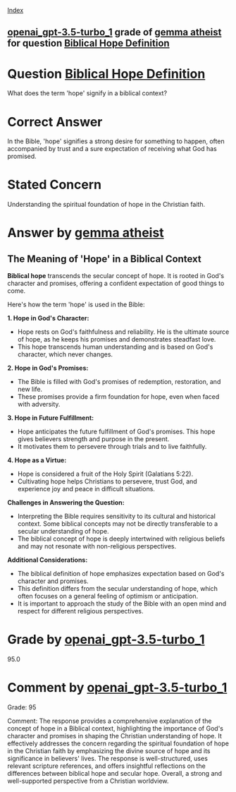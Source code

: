 
[Index](../../../../index.md)
## [openai_gpt-3.5-turbo_1](../../../grading_models/openai_gpt-3.5-turbo_1.md) grade of [gemma atheist](../../../answering_models/gemma_atheist.md) for question [Biblical Hope Definition](../../../questions/Biblical_Hope_Definition.md)

# Question [Biblical Hope Definition](../../../questions/Biblical_Hope_Definition.md)
What does the term 'hope' signify in a biblical context?

# Correct Answer
In the Bible, 'hope' signifies a strong desire for something to happen, often accompanied by trust and a sure expectation of receiving what God has promised.

# Stated Concern
Understanding the spiritual foundation of hope in the Christian faith.

# Answer by [gemma atheist](../../../answering_models/gemma_atheist.md)
## The Meaning of 'Hope' in a Biblical Context

**Biblical hope** transcends the secular concept of hope. It is rooted in God's character and promises, offering a confident expectation of good things to come. 

Here's how the term 'hope' is used in the Bible:

**1. Hope in God's Character:**

* Hope rests on God's faithfulness and reliability. He is the ultimate source of hope, as he keeps his promises and demonstrates steadfast love. 
* This hope transcends human understanding and is based on God's character, which never changes.

**2. Hope in God's Promises:**

* The Bible is filled with God's promises of redemption, restoration, and new life. 
* These promises provide a firm foundation for hope, even when faced with adversity.

**3. Hope in Future Fulfillment:**

* Hope anticipates the future fulfillment of God's promises. This hope gives believers strength and purpose in the present. 
* It motivates them to persevere through trials and to live faithfully.

**4. Hope as a Virtue:**

* Hope is considered a fruit of the Holy Spirit (Galatians 5:22). 
* Cultivating hope helps Christians to persevere, trust God, and experience joy and peace in difficult situations.

**Challenges in Answering the Question:**

* Interpreting the Bible requires sensitivity to its cultural and historical context. Some biblical concepts may not be directly transferable to a secular understanding of hope.
* The biblical concept of hope is deeply intertwined with religious beliefs and may not resonate with non-religious perspectives.

**Additional Considerations:**

* The biblical definition of hope emphasizes expectation based on God's character and promises. 
* This definition differs from the secular understanding of hope, which often focuses on a general feeling of optimism or anticipation.
* It is important to approach the study of the Bible with an open mind and respect for different religious perspectives.

# Grade by [openai_gpt-3.5-turbo_1](../../../grading_models/openai_gpt-3.5-turbo_1.md)
95.0

# Comment by [openai_gpt-3.5-turbo_1](../../../grading_models/openai_gpt-3.5-turbo_1.md)
Grade: 95

Comment: The response provides a comprehensive explanation of the concept of hope in a Biblical context, highlighting the importance of God's character and promises in shaping the Christian understanding of hope. It effectively addresses the concern regarding the spiritual foundation of hope in the Christian faith by emphasizing the divine source of hope and its significance in believers' lives. The response is well-structured, uses relevant scripture references, and offers insightful reflections on the differences between biblical hope and secular hope. Overall, a strong and well-supported perspective from a Christian worldview.
